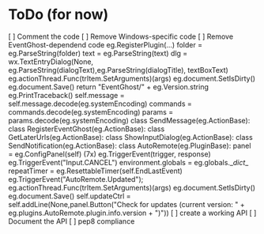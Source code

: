 
# ToDo (for now)

[ ] Comment the code
[ ] Remove Windows-specific code
[ ] Remove EventGhost-dependend code
    eg.RegisterPlugin(...)
    folder = eg.ParseString(folder)
    text = eg.ParseString(text)
    dlg = wx.TextEntryDialog(None, eg.ParseString(dialogText),eg.ParseString(dialogTitle), textBoxText)
    eg.actionThread.Func(trItem.SetArguments)(args)
    eg.document.SetIsDirty()
    eg.document.Save()
    return "EventGhost/" + eg.Version.string
    eg.PrintTraceback()
    self.message = self.message.decode(eg.systemEncoding)
    commands = commands.decode(eg.systemEncoding)
    params = params.decode(eg.systemEncoding)
    class SendMessage(eg.ActionBase):
    class RegisterEventGhost(eg.ActionBase):
    class GetLaterUrls(eg.ActionBase):
    class ShowInputDialog(eg.ActionBase):
    class SendNotification(eg.ActionBase):
    class AutoRemote(eg.PluginBase):
    panel = eg.ConfigPanel(self) (7x)
    eg.TriggerEvent(trigger, response)
    eg.TriggerEvent("Input.CANCEL")
    environment.globals = eg.globals.\__dict__
    repeatTimer = eg.ResettableTimer(self.EndLastEvent)
    eg.TriggerEvent("AutoRemote.Updated");
    eg.actionThread.Func(trItem.SetArguments)(args)
    eg.document.SetIsDirty()
    eg.document.Save()
    self.updateCtrl = self.addLine(None,panel.Button("Check for updates (current version: " + eg.plugins.AutoRemote.plugin.info.version + ")"))
[ ] create a working API
[ ] Document the API
[ ] pep8 compliance
